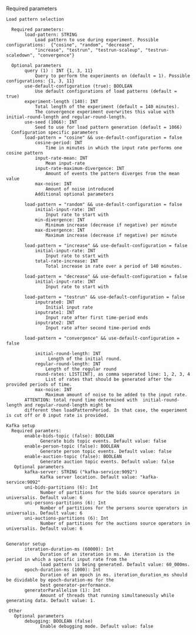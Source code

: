 Required parameters

    Load pattern selection
    
      Required parameters:
           load-pattern: STRING
               Load pattern to use during experiment. Possible configurations:  {"cosine", "random", "decrease",
               "increase", "testrun", "testrun-scaleup", "testrun-scaledown", "convergence"}
 
      Optional parameters
           query (1) : INT {1, 3, 11}
               Query to perform the experiments on (default = 1). Possible configurations: {1, 3, 11}
           use-default-configuration (true): BOOLEAN
               Use default configurations of load patterns (default = true)
           experiment-length (140): INT
               Total length of the experiment (default = 140 minutes).
               The convergence experiment overwrites this value with initial-round-length and regular-round-length.
           use-seed (1066): INT
               Seed to use for load pattern generation (default = 1066)
      Configuration specific parameters
           load-pattern = "cosine" && use-default-configuration = false
               cosine-period: INT
                   Time in minutes in which the input rate performs one cosine pattern
               input-rate-mean: INT
                   Mean input-rate
               input-rate-maximum-divergence: INT
                   Amount of events the pattern diverges from the mean value
               max-noise: INT
                   Amount of noise introduced
               Additional optional parameters
 
           load-pattern = "random" && use-default-configuration = false
               initial-input-rate: INT
                   Input rate to start with
               min-divergence: INT
                   Minimum increase (decrease if negative) per minute
               max-divergence: INT
                   Maximum increase (decrease if negative) per minute

           load-pattern = "increase" && use-default-configuration = false
               initial-input-rate: INT
                   Input rate to start with
               total-rate-increase: INT
                   Total increase in rate over a period of 140 minutes.
 
           load-pattern = "decrease" && use-default-configuration = false
               initial-input-rate: INT
                   Input rate to start with
 
           load-pattern = "testrun" && use-default-configuration = false
               inputrate0: INT
                   Initial input rate
               inputrate1: INT
                   Input rate after first time-period ends
               inputrate2: INT
                   Input rate after second time-period ends
 
           load-pattern = "convergence" && use-default-configuration = false

               initial-round-length: INT
                    Length of the initial round.
               regular-round-length: INT
                   Length of the regular round
               round-rates: LIST[INT], as comma seperated line: 1, 2, 3, 4
                   List of rates that should be generated after the provided periods of time.
               max-noise: INT
                   Maximum amount of noise to be added to the input rate.
           ATTENTION: total round time determined with  initial-round-length and regular-round-length might be
           different then loadPatternPeriod. In that case, the experiment is cut off or 0 input rate is provided.
 
    Kafka setup
      Required paramters:
           enable-bids-topic (false): BOOLEAN
                 Generate bids topic events. Default value: false
           enable-person-topic (false): BOOLEAN
                 Generate person topic events. Default value: false
           enable-auction-topic (false): BOOLEAN
                 Generate auction topic events. Default value: false
       Optional parameters
           kafka-server: STRING ("kafka-service:9092")
                 Kafka server location. Default value: "kafka-service:9092"
           uni-bids-partitions (6): Int
                 Number of partitions for the bids source operators in universalis. Default value: 6
           uni-persons-partitions (6): Int
                 Number of partitions for the persons source operators in universalis. Default value: 6
           uni-auctions-partitions (6): Int
                 Number of partitions for the auctions source operators in universalis. Default value: 6
 
  
    Generator setup
           iteration-duration-ms (60000): Int
                 Duration of an iteration in ms. An iteration is the period in which a specific input rate from the
                 load pattern is being generated. Default value: 60_000ms.
           epoch-duration-ms (1000): Int
                 Duration of an epoch in ms. iteration_duration_ms should be dividable by epoch-duration-ms for the
                 best generator-performance.
           generatorParallelism (1): Int
                 Amount of threads that running simultaneously while generating data. Default value: 1.
 
     Other
       Optional parameters
           debugging: BOOLEAN (false)
                 Enable debugging mode. Default value: false
